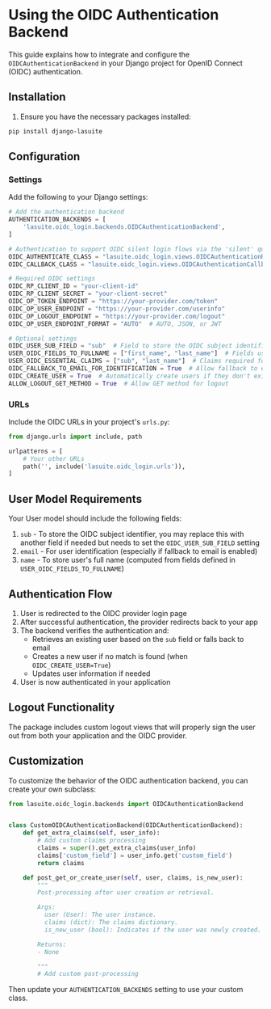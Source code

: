 # Using the OIDC Authentication Backend

This guide explains how to integrate and configure the `OIDCAuthenticationBackend` in your Django project for OpenID Connect (OIDC) authentication.

## Installation

1. Ensure you have the necessary packages installed:

```bash
pip install django-lasuite
```

## Configuration

### Settings

Add the following to your Django settings:

```python
# Add the authentication backend
AUTHENTICATION_BACKENDS = [
    'lasuite.oidc_login.backends.OIDCAuthenticationBackend',
]

# Authentication to support OIDC silent login flows via the 'silent' query parameter
OIDC_AUTHENTICATE_CLASS = "lasuite.oidc_login.views.OIDCAuthenticationRequestView"
OIDC_CALLBACK_CLASS = "lasuite.oidc_login.views.OIDCAuthenticationCallbackView"

# Required OIDC settings
OIDC_RP_CLIENT_ID = "your-client-id"
OIDC_RP_CLIENT_SECRET = "your-client-secret"
OIDC_OP_TOKEN_ENDPOINT = "https://your-provider.com/token"
OIDC_OP_USER_ENDPOINT = "https://your-provider.com/userinfo"
OIDC_OP_LOGOUT_ENDPOINT = "https://your-provider.com/logout"
OIDC_OP_USER_ENDPOINT_FORMAT = "AUTO"  # AUTO, JSON, or JWT

# Optional settings
OIDC_USER_SUB_FIELD = "sub"  # Field to store the OIDC subject identifier, defaults to "sub"
USER_OIDC_FIELDS_TO_FULLNAME = ["first_name", "last_name"]  # Fields used to compute user's full name
USER_OIDC_ESSENTIAL_CLAIMS = ["sub", "last_name"]  # Claims required for user identification
OIDC_FALLBACK_TO_EMAIL_FOR_IDENTIFICATION = True  # Allow fallback to email for user identification
OIDC_CREATE_USER = True  # Automatically create users if they don't exist
ALLOW_LOGOUT_GET_METHOD = True  # Allow GET method for logout
```

### URLs

Include the OIDC URLs in your project's `urls.py`:

```python
from django.urls import include, path

urlpatterns = [
    # Your other URLs
    path('', include('lasuite.oidc_login.urls')),
]
```

## User Model Requirements

Your User model should include the following fields:

1. `sub` - To store the OIDC subject identifier, you may replace this with 
    another field if needed but needs to set the `OIDC_USER_SUB_FIELD` setting
2. `email` - For user identification (especially if fallback to email is enabled)
3. `name` - To store user's full name (computed from fields defined in `USER_OIDC_FIELDS_TO_FULLNAME`)

## Authentication Flow

1. User is redirected to the OIDC provider login page
2. After successful authentication, the provider redirects back to your app
3. The backend verifies the authentication and:
   - Retrieves an existing user based on the `sub` field or falls back to email
   - Creates a new user if no match is found (when `OIDC_CREATE_USER=True`)
   - Updates user information if needed
4. User is now authenticated in your application

## Logout Functionality

The package includes custom logout views that will properly sign the user out from both your application and the OIDC provider.

## Customization

To customize the behavior of the OIDC authentication backend, you can create your own subclass:

```python
from lasuite.oidc_login.backends import OIDCAuthenticationBackend


class CustomOIDCAuthenticationBackend(OIDCAuthenticationBackend):
    def get_extra_claims(self, user_info):
        # Add custom claims processing
        claims = super().get_extra_claims(user_info)
        claims['custom_field'] = user_info.get('custom_field')
        return claims

    def post_get_or_create_user(self, user, claims, is_new_user):
        """
        Post-processing after user creation or retrieval.

        Args:
          user (User): The user instance.
          claims (dict): The claims dictionary.
          is_new_user (bool): Indicates if the user was newly created.

        Returns:
        - None

        """
        # Add custom post-processing
```

Then update your `AUTHENTICATION_BACKENDS` setting to use your custom class.
